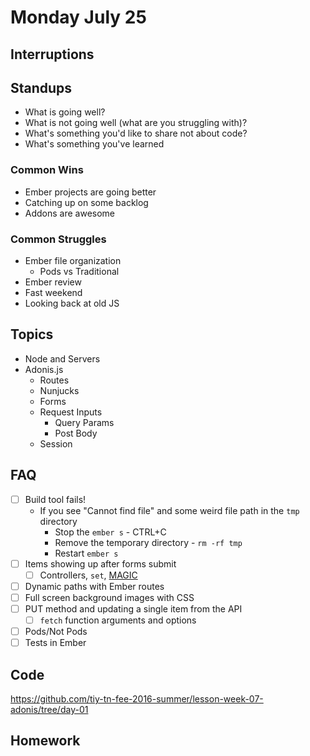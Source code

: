 # Monday July 25

## Interruptions

## Standups

* What is going well?
* What is not going well (what are you struggling with)?
* What's something you'd like to share not about code?
* What's something you've learned

### Common Wins

* Ember projects are going better
* Catching up on some backlog
* Addons are awesome

### Common Struggles

* Ember file organization
  - Pods vs Traditional
* Ember review
* Fast weekend
* Looking back at old JS

## Topics

* Node and Servers
* Adonis.js
  - Routes
  - Nunjucks
  - Forms
  - Request Inputs
    * Query Params
    * Post Body
  - Session

## FAQ

* [ ] Build tool fails!
  - If you see "Cannot find file" and some weird file path in the `tmp` directory
    * Stop the `ember s` - CTRL+C
    * Remove the temporary directory - `rm -rf tmp`
    * Restart `ember s`
* [ ] Items showing up after forms submit
  - [ ] Controllers, `set`, [MAGIC](http://media.giphy.com/media/JfWmBDk5xWItG/giphy.gif)
* [ ] Dynamic paths with Ember routes
* [ ] Full screen background images with CSS
* [ ] PUT method and updating a single item from the API
  - [ ] `fetch` function arguments and options
* [ ] Pods/Not Pods
* [ ] Tests in Ember

## Code

https://github.com/tiy-tn-fee-2016-summer/lesson-week-07-adonis/tree/day-01

## Homework
